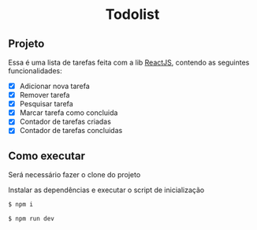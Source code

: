 <h1 align="center">
  Todolist
</h1>




## Projeto

Essa é uma lista de tarefas feita com a lib [ReactJS](https://pt-br.reactjs.org/), contendo as seguintes funcionalidades:

- [x] Adicionar nova tarefa
- [x] Remover tarefa
- [x] Pesquisar tarefa
- [x] Marcar tarefa como concluida
- [x] Contador de tarefas criadas
- [x] Contador de tarefas concluidas

## Como executar

Será necessário fazer o clone do projeto


Instalar as dependências e executar o script de inicialização


```bash
$ npm i

$ npm run dev
```



